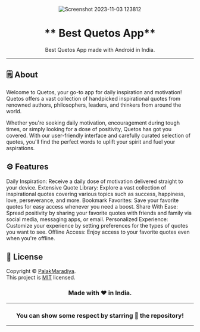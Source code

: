 
<div align="center">

![Screenshot 2023-11-03 123812](https://github.com/PalakMaradiya/BestQuotesApp/assets/129178606/2de02a3a-d02f-4432-9073-8a4f0ce4e07b)


# ** Best Quetos App**
Best Quetos App made with Android  in India.

---

</div>

## 🗒 About

Welcome to Quetos, your go-to app for daily inspiration and motivation! Quetos offers a vast collection of handpicked inspirational quotes from renowned authors, philosophers, leaders, and thinkers from around the world.

Whether you're seeking daily motivation, encouragement during tough times, or simply looking for a dose of positivity, Quetos has got you covered. With our user-friendly interface and carefully curated selection of quotes, you'll find the perfect words to uplift your spirit and fuel your aspirations.

## ⚙️ Features


Daily Inspiration: Receive a daily dose of motivation delivered straight to your device.
Extensive Quote Library: Explore a vast collection of inspirational quotes covering various topics such as success, happiness, love, perseverance, and more.
Bookmark Favorites: Save your favorite quotes for easy access whenever you need a boost.
Share With Ease: Spread positivity by sharing your favorite quotes with friends and family via social media, messaging apps, or email.
Personalized Experience: Customize your experience by setting preferences for the types of quotes you want to see.
Offline Access: Enjoy access to your favorite quotes even when you're offline.



## 📝 License

Copyright © [PalakMaradiya](https://https://github.com/PalakMaradiya/). <br>
This project is [MIT](.LICENSE.md) licensed.

<div align="center">


### Made with ❤️ in India.
---
### You can show some respect by starring 🌟 the repository!
---
</div>
